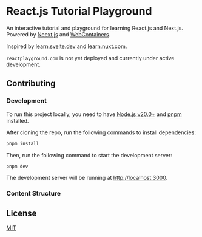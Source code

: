 # React.js Tutorial Playground

An interactive tutorial and playground for learning React.js and Next.js. Powered by [Neext.js](https://nextjs.org/docs) and [WebContainers](https://webcontainers.io/).

Inspired by [learn.svelte.dev](https://learn.svelte.dev) and [learn.nuxt.com](https://learn-dev.nuxt.com/).

`reactplayground.com` is not yet deployed and currently under active development.

## Contributing

### Development

To run this project locally, you need to have [Node.js v20.0+](https://nodejs.org/en/) and [pnpm](https://pnpm.io/) installed.

After cloning the repo, run the following commands to install dependencies:

```bash
pnpm install
```

Then, run the following command to start the development server:

```bash
pnpm dev
```

The development server will be running at [http://localhost:3000](http://localhost:3000).

### Content Structure

## License

[MIT](./LICENSE)
